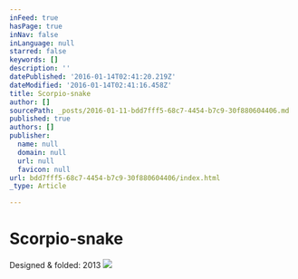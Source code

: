```yaml
---
inFeed: true
hasPage: true
inNav: false
inLanguage: null
starred: false
keywords: []
description: ''
datePublished: '2016-01-14T02:41:20.219Z'
dateModified: '2016-01-14T02:41:16.458Z'
title: Scorpio-snake
author: []
sourcePath: _posts/2016-01-11-bdd7fff5-68c7-4454-b7c9-30f880604406.md
published: true
authors: []
publisher:
  name: null
  domain: null
  url: null
  favicon: null
url: bdd7fff5-68c7-4454-b7c9-30f880604406/index.html
_type: Article

---
```

# Scorpio-snake

Designed & folded: 2013
![](https://the-grid-user-content.s3-us-west-2.amazonaws.com/31de6213-d0e5-41be-9a16-620de0cea2cf.jpg)
